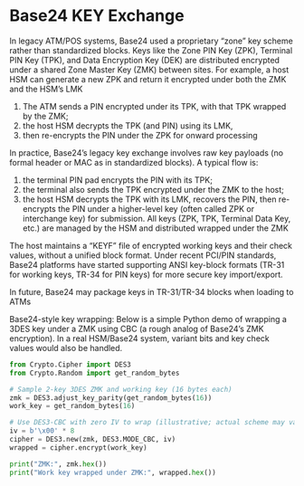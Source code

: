 # Base24 KEY Exchange
In legacy ATM/POS systems, Base24 used a proprietary “zone” key scheme rather than standardized blocks. 
Keys like the Zone PIN Key (ZPK), Terminal PIN Key (TPK), and Data Encryption Key (DEK) are distributed encrypted under a shared Zone Master Key (ZMK) between sites. 
For example, a host HSM can generate a new ZPK and return it encrypted under both the ZMK and the HSM’s LMK

1. The ATM sends a PIN encrypted under its TPK, with that TPK wrapped by the ZMK; 
2. the host HSM decrypts the TPK (and PIN) using its LMK, 
3. then re-encrypts the PIN under the ZPK for onward processing

In practice, Base24’s legacy key exchange involves raw key payloads (no formal header or MAC as in standardized blocks). 
A typical flow is: 
1. the terminal PIN pad encrypts the PIN with its TPK; 
2. the terminal also sends the TPK encrypted under the ZMK to the host; 
3. the host HSM decrypts the TPK with its LMK, recovers the PIN, then re-encrypts the PIN under a higher-level key (often called ZPK or interchange key) for submission. 
    All keys (ZPK, TPK, Terminal Data Key, etc.) are managed by the HSM and distributed wrapped under the ZMK

The host maintains a “KEYF” file of encrypted working keys and their check values, without a unified block format. 
Under recent PCI/PIN standards, Base24 platforms have started supporting ANSI key-block formats (TR-31 for working keys, TR-34 for PIN keys) for more secure key import/export. 

In future, Base24 may package keys in TR-31/TR-34 blocks when loading to ATMs

Base24-style key wrapping: Below is a simple Python demo of wrapping a 3DES key under a ZMK using CBC (a rough analog of Base24’s ZMK encryption). 
In a real HSM/Base24 system, variant bits and key check values would also be handled.
```python
from Crypto.Cipher import DES3
from Crypto.Random import get_random_bytes

# Sample 2-key 3DES ZMK and working key (16 bytes each)
zmk = DES3.adjust_key_parity(get_random_bytes(16))
work_key = get_random_bytes(16)

# Use DES3-CBC with zero IV to wrap (illustrative; actual scheme may vary)
iv = b'\x00' * 8
cipher = DES3.new(zmk, DES3.MODE_CBC, iv)
wrapped = cipher.encrypt(work_key)

print("ZMK:", zmk.hex())
print("Work key wrapped under ZMK:", wrapped.hex())
```
